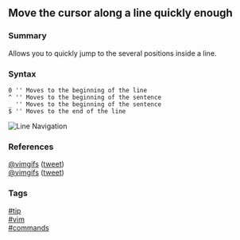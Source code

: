 ## Move the cursor along a line quickly enough

### Summary
Allows you to quickly jump to the several positions inside a line.

### Syntax
```vim
0 '' Moves to the beginning of the line
^ '' Moves to the beginning of the sentence
_ '' Moves to the beginning of the sentence
$ '' Moves to the end of the line
```
  
![Line Navigation](https://cloud.githubusercontent.com/assets/19519411/17079477/22412c7e-50d7-11e6-8120-654419945521.gif)   

### References
[@vimgifs](https://twitter.com/vimgifs) \([tweet](https://twitter.com/vimgifs/status/756188573896880128)\)  
[@vimgifs](https://twitter.com/vimgifs) \([tweet](https://twitter.com/vimgifs/status/756190849264857089)\)

### Tags
[#tip](../../tips.md)  
[#vim](../vim.md)  
[#commands](commands.md)  
